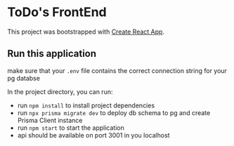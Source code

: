 # ToDo's FrontEnd

This project was bootstrapped with [Create React App](https://github.com/facebook/create-react-app).

## Run this application
make sure that your `.env` file contains the correct connection string for your pg databse

In the project directory, you can run:
* run `npm install` to install project dependencies
* run `npx prisma migrate dev` to deploy db schema to pg and create Prisma Client instance
* run `npm start` to start the application
* api should be available on port 3001 in you localhost